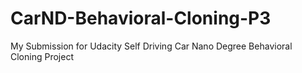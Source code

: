 # CarND-Behavioral-Cloning-P3
My Submission for Udacity Self Driving Car Nano Degree Behavioral Cloning Project
